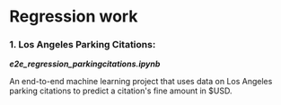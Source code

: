 # Regression work

### 1. Los Angeles Parking Citations: 
***e2e_regression_parkingcitations.ipynb***

An end-to-end machine learning project that uses data on Los Angeles parking citations to predict a citation's fine amount in $USD.


